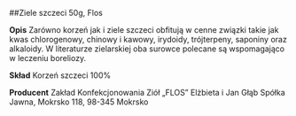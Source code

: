 ##Ziele szczeci 50g, Flos

**Opis** Zarówno korzeń jak i ziele szczeci obfitują w cenne związki takie jak kwas chlorogenowy, chinowy i kawowy, irydoidy, trójterpeny, saponiny oraz alkaloidy. W literaturze zielarskiej oba surowce polecane są wspomagająco w leczeniu boreliozy. 

**Skład** Korzeń szczeci 100%

**Producent** Zakład Konfekcjonowania Ziół „FLOS” Elżbieta i Jan Głąb Spółka Jawna, Mokrsko 118, 98-345 Mokrsko